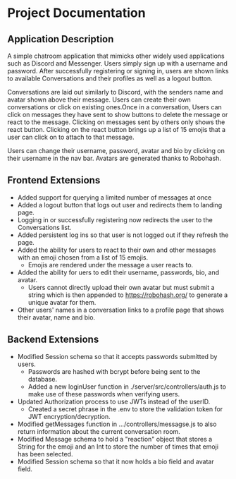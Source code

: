 # Project Documentation

## Application Description
A simple chatroom application that mimicks other widely used applications such as Discord and Messenger. Users simply sign up with a username and password. After successfully registering or signing in, users are shown links to available Conversations and their profiles as well as a logout button.

Conversations are laid out similarly to Discord, with the senders name and avatar shown above their message. Users can create their own conversations or click on existing ones.Once in a conversation, Users can click on messages they have sent to show buttons to delete the message or react to the message. Clicking on messages sent by others only shows the react button. Clicking on the react button brings up a list of 15 emojis that a user can click on to attach to that message.

Users can change their username, password, avatar and bio by clicking on their username in the nav bar. Avatars are generated thanks to Robohash.

## Frontend Extensions
* Added support for querying a limited number of messages at once
* Added a logout button that logs out user and redirects them to landing page.
* Logging in or successfully registering now redirects the user to the Conversations list.
* Added persistent log ins so that user is not logged out if they refresh the page.
* Added the ability for users to react to their own and other messages with an emoji chosen from a list of 15 emojis.
    * Emojis are rendered under the message a user reacts to.
* Added the ability for uers to edit their username, passwords, bio, and avatar.
    * Users cannot directly upload their own avatar but must submit a string which is then appended to https://robohash.org/ to generate a unique avatar for them.
* Other users' names in a conversation links to a profile page that shows their avatar, name and bio.

## Backend Extensions
* Modified Session schema so that it accepts passwords submitted by users.
    * Passwords are hashed with bcrypt before being sent to the database.
    * Added a new loginUser function in ./server/src/controllers/auth.js to make use of these passwords when verifying users.
* Updated Authorization process to use JWTs instead of the userID.
    * Created a secret phrase in the .env to store the validation token for JWT encryption/decryption.
* Modified getMessages function in .../controllers/messagse.js to also return information about the current conversation room.
* Modified Message schema to hold a "reaction" object that stores a String for the emoji and an Int to store the number of times that emoji has been selected.
* Modified Session schema so that it now holds a bio field and avatar field.
